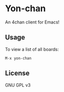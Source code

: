 Yon-chan
========

An 4chan client for Emacs!

Usage
-----

To view a list of all boards:

```
M-x yon-chan
```

License
-------

GNU GPL v3
